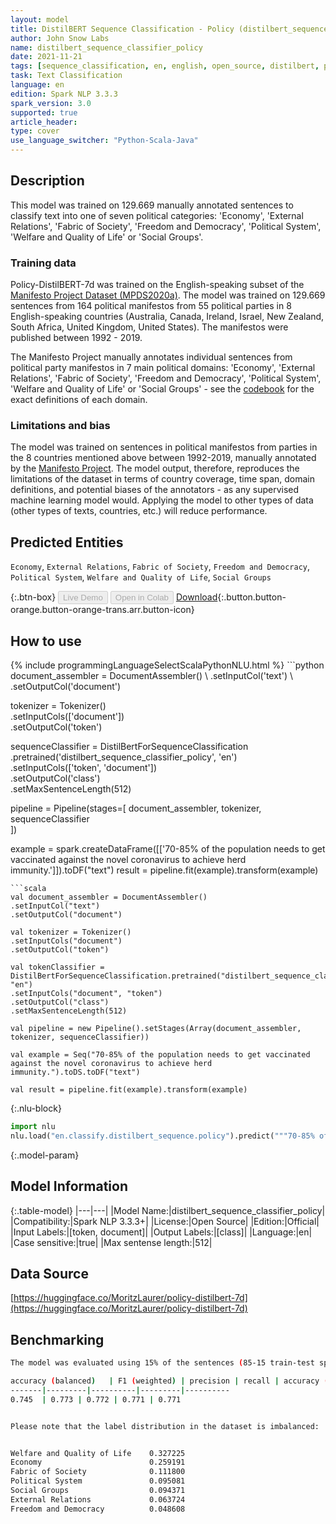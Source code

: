 ```yaml
---
layout: model
title: DistilBERT Sequence Classification - Policy (distilbert_sequence_classifier_policy)
author: John Snow Labs
name: distilbert_sequence_classifier_policy
date: 2021-11-21
tags: [sequence_classification, en, english, open_source, distilbert, policy, political_categories]
task: Text Classification
language: en
edition: Spark NLP 3.3.3
spark_version: 3.0
supported: true
article_header:
type: cover
use_language_switcher: "Python-Scala-Java"
---
```


## Description

This model was trained on 129.669 manually annotated sentences to classify text into one of seven political categories: 'Economy', 'External Relations', 'Fabric of Society', 'Freedom and Democracy', 'Political System', 'Welfare and Quality of Life' or 'Social Groups'.

### Training data

Policy-DistilBERT-7d was trained on the English-speaking subset of the [Manifesto Project Dataset (MPDS2020a)](https://manifesto-project.wzb.eu/datasets). The model was trained on 129.669 sentences from 164 political manifestos from 55 political parties in 8 English-speaking countries (Australia, Canada, Ireland, Israel, New Zealand, South Africa, United Kingdom, United States). The manifestos were published between 1992 - 2019. 

The Manifesto Project manually annotates individual sentences from political party manifestos in 7 main political domains: 'Economy', 'External Relations', 'Fabric of Society', 'Freedom and Democracy', 'Political System', 'Welfare and Quality of Life' or 'Social Groups' - see the [codebook](https://manifesto-project.wzb.eu/down/data/2020b/codebooks/codebook_MPDataset_MPDS2020b.pdf) for the exact definitions of each domain. 

### Limitations and bias

The model was trained on sentences in political manifestos from parties in the 8 countries mentioned above between 1992-2019, manually annotated by the [Manifesto Project](https://manifesto-project.wzb.eu/information/documents/information). The model output, therefore, reproduces the limitations of the dataset in terms of country coverage, time span, domain definitions, and potential biases of the annotators - as any supervised machine learning model would. Applying the model to other types of data (other types of texts, countries, etc.) will reduce performance.

## Predicted Entities

`Economy`, `External Relations`, `Fabric of Society`, `Freedom and Democracy`, `Political System`, `Welfare and Quality of Life`, `Social Groups`

{:.btn-box}
<button class="button button-orange" disabled>Live Demo</button>
<button class="button button-orange" disabled>Open in Colab</button>
[Download](https://s3.amazonaws.com/auxdata.johnsnowlabs.com/public/models/distilbert_sequence_classifier_policy_en_3.3.3_3.0_1637495279131.zip){:.button.button-orange.button-orange-trans.arr.button-icon}

## How to use



<div class="tabs-box" markdown="1">
{% include programmingLanguageSelectScalaPythonNLU.html %}
```python
document_assembler = DocumentAssembler() \
.setInputCol('text') \
.setOutputCol('document')

tokenizer = Tokenizer() \
.setInputCols(['document']) \
.setOutputCol('token')

sequenceClassifier = DistilBertForSequenceClassification \
.pretrained('distilbert_sequence_classifier_policy', 'en') \
.setInputCols(['token', 'document']) \
.setOutputCol('class') \
.setMaxSentenceLength(512)

pipeline = Pipeline(stages=[
document_assembler, 
tokenizer,
sequenceClassifier    
])

example = spark.createDataFrame([['70-85% of the population needs to get vaccinated against the novel coronavirus to achieve herd immunity.']]).toDF("text")
result = pipeline.fit(example).transform(example)
```
```scala
val document_assembler = DocumentAssembler() 
.setInputCol("text") 
.setOutputCol("document")

val tokenizer = Tokenizer() 
.setInputCols("document") 
.setOutputCol("token")

val tokenClassifier = DistilBertForSequenceClassification.pretrained("distilbert_sequence_classifier_policy", "en")
.setInputCols("document", "token")
.setOutputCol("class")
.setMaxSentenceLength(512)

val pipeline = new Pipeline().setStages(Array(document_assembler, tokenizer, sequenceClassifier))

val example = Seq("70-85% of the population needs to get vaccinated against the novel coronavirus to achieve herd immunity.").toDS.toDF("text")

val result = pipeline.fit(example).transform(example)
```


{:.nlu-block}
```python
import nlu
nlu.load("en.classify.distilbert_sequence.policy").predict("""70-85% of the population needs to get vaccinated against the novel coronavirus to achieve herd immunity.""")
```

</div>

{:.model-param}
## Model Information

{:.table-model}
|---|---|
|Model Name:|distilbert_sequence_classifier_policy|
|Compatibility:|Spark NLP 3.3.3+|
|License:|Open Source|
|Edition:|Official|
|Input Labels:|[token, document]|
|Output Labels:|[class]|
|Language:|en|
|Case sensitive:|true|
|Max sentense length:|512|

## Data Source

[https://huggingface.co/MoritzLaurer/policy-distilbert-7d](https://huggingface.co/MoritzLaurer/policy-distilbert-7d)

## Benchmarking

```bash
The model was evaluated using 15% of the sentences (85-15 train-test split).

accuracy (balanced)   | F1 (weighted) | precision | recall | accuracy (not balanced) 
-------|---------|----------|---------|----------
0.745  | 0.773 | 0.772 | 0.771 | 0.771


Please note that the label distribution in the dataset is imbalanced:


Welfare and Quality of Life    0.327225
Economy                        0.259191
Fabric of Society              0.111800
Political System               0.095081
Social Groups                  0.094371
External Relations             0.063724
Freedom and Democracy          0.048608
```
